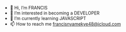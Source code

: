 - 👋 Hi, I’m FRANCIS
- 👀 I’m interested in becoming a DEVELOPER
- 🌱 I’m currently learning JAVASCRIPT 
- 📫 How to reach me francisnyamekye48@icloud.com

<!---
fnyamekye/fnyamekye is a ✨ special ✨ repository because its `README.md` (this file) appears on your GitHub profile.
You can click the Preview link to take a look at your changes.
--->
